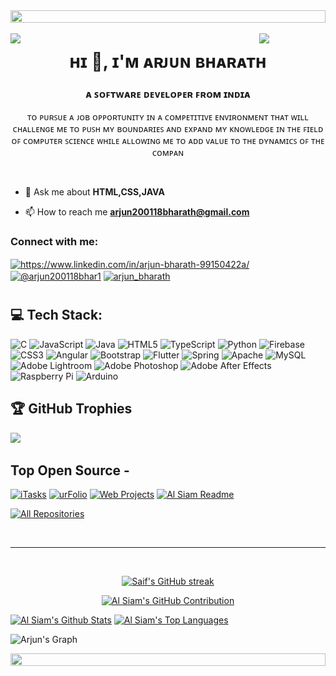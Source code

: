 
 <img src="https://i.imgur.com/dBaSKWF.gif" height="20" width="100%">
<div style="position: fixed; top: 0; left: 0; width: 100%; display: flex; justify-content: center; align-items: flex-start; z-index: 9999;">
  <img src="dd-ezgif.com-video-to-gif-converter.gif" alt="Animated GIF" style=" height: 00PX; width: 1200px">
</div>

<img align="left" src="https://user-images.githubusercontent.com/65187002/144930161-2f783401-8d27-4fdf-a2f7-cc0ba32f1f1f.gif" width="21%" style="display:inline;"><img align="right" src="https://user-images.githubusercontent.com/65187002/144930161-2f783401-8d27-4fdf-a2f7-cc0ba32f1f1f.gif" width="21%" style="display:inline;">
<h1 align="center">ʜɪ 👋, ɪ'ᴍ ᴀʀᴊᴜɴ ʙʜᴀʀᴀᴛʜ</h1>
<h3 align="center">ᴀ ꜱᴏꜰᴛᴡᴀʀᴇ ᴅᴇᴠᴇʟᴏᴘᴇʀ ꜰʀᴏᴍ ɪɴᴅɪᴀ</h3>
<p align="center">ᴛᴏ ᴘᴜʀꜱᴜᴇ ᴀ ᴊᴏʙ ᴏᴘᴘᴏʀᴛᴜɴɪᴛʏ ɪɴ ᴀ ᴄᴏᴍᴘᴇᴛɪᴛɪᴠᴇ ᴇɴᴠɪʀᴏɴᴍᴇɴᴛ ᴛʜᴀᴛ ᴡɪʟʟ ᴄʜᴀʟʟᴇɴɢᴇ ᴍᴇ ᴛᴏ ᴘᴜꜱʜ ᴍʏ ʙᴏᴜɴᴅᴀʀɪᴇꜱ ᴀɴᴅ ᴇxᴘᴀɴᴅ ᴍʏ ᴋɴᴏᴡʟᴇᴅɢᴇ ɪɴ ᴛʜᴇ ꜰɪᴇʟᴅ ᴏꜰ ᴄᴏᴍᴘᴜᴛᴇʀ ꜱᴄɪᴇɴᴄᴇ ᴡʜɪʟᴇ ᴀʟʟᴏᴡɪɴɢ ᴍᴇ ᴛᴏ ᴀᴅᴅ ᴠᴀʟᴜᴇ ᴛᴏ ᴛʜᴇ ᴅʏɴᴀᴍɪᴄꜱ ᴏꜰ ᴛʜᴇ ᴄᴏᴍᴘᴀɴ</p>
<p align="center"> <br>


- 💬 Ask me about **HTML,CSS,JAVA**

- 📫 How to reach me **arjun200118bharath@gmail.com**

<h3 align="left">Connect with me:</h3>
<p align="left">
  <a href="https://www.linkedin.com/in/arjun-bharath-99150422a/" target="blank"><img align="center" src="https://raw.githubusercontent.com/rahuldkjain/github-profile-readme-generator/master/src/images/icons/Social/linked-in-alt.svg" alt="https://www.linkedin.com/in/arjun-bharath-99150422a/" height="30" width="40" /></a>
<a href="https://www.hackerrank.com/profile/arjun200118bhar1" target="blank"><img align="center" src="https://raw.githubusercontent.com/rahuldkjain/github-profile-readme-generator/master/src/images/icons/Social/hackerrank.svg" alt="@arjun200118bhar1" height="30" width="40" /></a>
<a href="https://www.leetcode.com/arjun_bharath" target="blank"><img align="center" src="https://raw.githubusercontent.com/rahuldkjain/github-profile-readme-generator/master/src/images/icons/Social/leet-code.svg" alt="arjun_bharath" height="30" width="40" /></a><br>
 
 <h1></h1>
</p>

## 💻 Tech Stack:
![C](https://img.shields.io/badge/c-%2300599C.svg?style=for-the-badge&logo=c&logoColor=white) ![JavaScript](https://img.shields.io/badge/javascript-%23323330.svg?style=for-the-badge&logo=javascript&logoColor=%23F7DF1E) ![Java](https://img.shields.io/badge/java-%23ED8B00.svg?style=for-the-badge&logo=openjdk&logoColor=white) ![HTML5](https://img.shields.io/badge/html5-%23E34F26.svg?style=for-the-badge&logo=html5&logoColor=white) ![TypeScript](https://img.shields.io/badge/typescript-%23007ACC.svg?style=for-the-badge&logo=typescript&logoColor=white) ![Python](https://img.shields.io/badge/python-3670A0?style=for-the-badge&logo=python&logoColor=ffdd54) ![Firebase](https://img.shields.io/badge/firebase-%23039BE5.svg?style=for-the-badge&logo=firebase) ![CSS3](https://img.shields.io/badge/css3-%231572B6.svg?style=for-the-badge&logo=css3&logoColor=white) ![Angular](https://img.shields.io/badge/angular-%23DD0031.svg?style=for-the-badge&logo=angular&logoColor=white) ![Bootstrap](https://img.shields.io/badge/bootstrap-%238511FA.svg?style=for-the-badge&logo=bootstrap&logoColor=white) ![Flutter](https://img.shields.io/badge/Flutter-%2302569B.svg?style=for-the-badge&logo=Flutter&logoColor=white) ![Spring](https://img.shields.io/badge/spring-%236DB33F.svg?style=for-the-badge&logo=spring&logoColor=white) ![Apache](https://img.shields.io/badge/apache-%23D42029.svg?style=for-the-badge&logo=apache&logoColor=white) ![MySQL](https://img.shields.io/badge/mysql-%2300000f.svg?style=for-the-badge&logo=mysql&logoColor=white) ![Adobe Lightroom](https://img.shields.io/badge/Adobe%20Lightroom-31A8FF.svg?style=for-the-badge&logo=Adobe%20Lightroom&logoColor=white) ![Adobe Photoshop](https://img.shields.io/badge/adobe%20photoshop-%2331A8FF.svg?style=for-the-badge&logo=adobe%20photoshop&logoColor=white) ![Adobe After Effects](https://img.shields.io/badge/Adobe%20After%20Effects-9999FF.svg?style=for-the-badge&logo=Adobe%20After%20Effects&logoColor=white) ![Raspberry Pi](https://img.shields.io/badge/-RaspberryPi-C51A4A?style=for-the-badge&logo=Raspberry-Pi) ![Arduino](https://img.shields.io/badge/-Arduino-00979D?style=for-the-badge&logo=Arduino&logoColor=white)

<!--# 📊 GitHub Stats:
![](https://github-readme-stats.vercel.app/api?username=Arjunbharath007&theme=tokyonight&hide_border=true&include_all_commits=false&count_private=false)
![](https://github-readme-streak-stats.herokuapp.com/?user=Arjunbharath007&theme=tokyonight&hide_border=true)<br/> ![](https://github-readme-stats.vercel.app/api/top-langs/?username=Arjunbharath007&theme=tokyonight&hide_border=true&include_all_commits=false&count_private=false&layout=compact)<br/> [![](https://visitcount.itsvg.in/api?id=Arjunbharath007&icon=1&color=3)](https://visitcount.itsvg.in)

### 🔝 Top Contributed Repo
![]()
<img align="right" alt="Coding" width="300" src="https://user-images.githubusercontent.com/74038190/229223263-cf2e4b07-2615-4f87-9c38-e37600f8381a.gif">
<br>
![](https://github-contributor-stats.vercel.app/api?username=Arjunbharath007&limit=5&theme=dark&combine_all_yearly_contributions=true)
<BR>-->

## 🏆 GitHub Trophies
![](https://github-profile-trophy.vercel.app/?username=Arjunbharath007&theme=onestar&no-frame=true&no-bg=true&margin-w=4)



## Top Open Source -
[![iTasks](https://github-readme-stats.vercel.app/api/pin/?username=Arjunbharath007&repo=itasks&border_color=7F3FBF&bg_color=0D1117&title_color=C9D1D9&text_color=8B949E&icon_color=7F3FBF)](https://github.com/Arjunbharath007/itasks)
[![urFolio](https://github-readme-stats.vercel.app/api/pin/?username=Arjunbharath007&repo=urfolio&border_color=7F3FBF&bg_color=0D1117&title_color=C9D1D9&text_color=8B949E&icon_color=7F3FBF)](https://github.com/Arjunbharath007/urfolio)
[![Web Projects](https://github-readme-stats.vercel.app/api/pin/?username=Arjunbharath007&repo=web-projects&border_color=7F3FBF&bg_color=0D1117&title_color=C9D1D9&text_color=8B949E&icon_color=7F3FBF)](https://github.com/Arjunbharath007/web-projects)
[![Al Siam Readme](https://github-readme-stats.vercel.app/api/pin/?username=Arjunbharath007&repo=Arjunbharath007&border_color=7F3FBF&bg_color=0D1117&title_color=C9D1D9&text_color=8B949E&icon_color=7F3FBF)](https://github.com/Arjunbharath007/Arjunbharath007)

<p align="left">
  <a href="https://github.com/Arjunbharath007?tab=repositories" target="_blank"><img alt="All Repositories" title="All Repositories" src="https://img.shields.io/badge/-All%20Repos-2962FF?style=for-the-badge&logo=koding&logoColor=white"/></a>
</p>

<br/>
<hr/>
<br/>

<p align="center">
  <a href="https://github.com/Arjunbharath007">
    <img src="https://github-readme-streak-stats.herokuapp.com/?user=Arjunbharath007&theme=radical&border=7F3FBF&background=0D1117" alt="Saif's GitHub streak"/>
  </a>
</p>

<p align="center">
  <a href="https://github.com/Arjunbharath007">
    <img src="https://github-profile-summary-cards.vercel.app/api/cards/profile-details?username=Arjunbharath007&theme=radical" alt="Al Siam's GitHub Contribution"/>
  </a>
</p>

<a> 
    <a href="https://github.com/Arjunbharath007"><img alt="Al Siam's Github Stats" src="https://denvercoder1-github-readme-stats.vercel.app/api?username=Arjunbharath007&show_icons=true&count_private=true&theme=react&border_color=7F3FBF&bg_color=0D1117&title_color=F85D7F&icon_color=F8D866" height="192px" width="49.5%"/></a>
  <a href="https://github.com/Arjunbharath007"><img alt="Al Siam's Top Languages" src="https://denvercoder1-github-readme-stats.vercel.app/api/top-langs/?username=Arjunbharath007&langs_count=8&layout=compact&theme=react&border_color=7F3FBF&bg_color=0D1117&title_color=F85D7F&icon_color=F8D866" height="192px" width="49.5%"/></a>
  <br/>
</a>


![Arjun's Graph](https://github-readme-activity-graph.vercel.app/graph?username=Arjunbharath007&custom_title=Al%20Siam's%20GitHub%20Activity%20Graph&bg_color=0D1117&color=7F3FBF&line=7F3FBF&point=7F3FBF&area_color=FFFFFF&title_color=FFFFFF&area=true)

 <img src="https://i.imgur.com/dBaSKWF.gif" height="20" width="100%">
